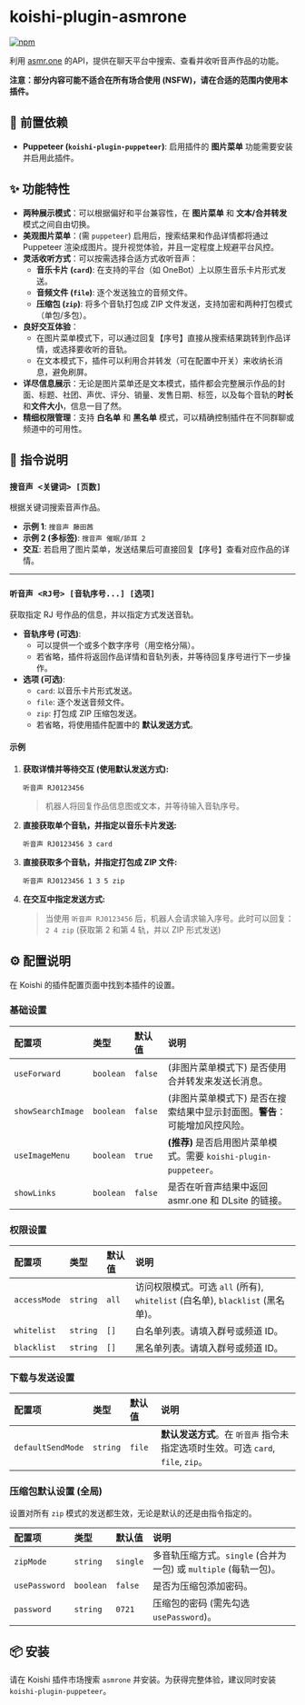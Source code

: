 # koishi-plugin-asmrone

[![npm](https://img.shields.io/npm/v/koishi-plugin-asmrone?style=flat-square)](https://www.npmjs.com/package/koishi-plugin-asmrone)

利用 [asmr.one](https://asmr.one) 的API，提供在聊天平台中搜索、查看并收听音声作品的功能。

**注意：部分内容可能不适合在所有场合使用 (NSFW)，请在合适的范围内使用本插件。**

## 🧩 前置依赖

- **Puppeteer (`koishi-plugin-puppeteer`)**: 启用插件的 **图片菜单** 功能需要安装并启用此插件。

## ✨ 功能特性

- **两种展示模式**：可以根据偏好和平台兼容性，在 **图片菜单** 和 **文本/合并转发** 模式之间自由切换。
- **美观图片菜单**：(需 `puppeteer`) 启用后，搜索结果和作品详情都将通过 Puppeteer 渲染成图片。提升视觉体验，并且一定程度上规避平台风控。
- **灵活收听方式**：可以按需选择合适方式收听音声：
    - **音乐卡片 (`card`)**: 在支持的平台（如 OneBot）上以原生音乐卡片形式发送。
    - **音频文件 (`file`)**: 逐个发送独立的音频文件。
    - **压缩包 (`zip`)**: 将多个音轨打包成 ZIP 文件发送，支持加密和两种打包模式（单包/多包）。
- **良好交互体验**：
    - 在图片菜单模式下，可以通过回复【序号】直接从搜索结果跳转到作品详情，或选择要收听的音轨。
    - 在文本模式下，插件可以利用合并转发（可在配置中开关）来收纳长消息，避免刷屏。
- **详尽信息展示**：无论是图片菜单还是文本模式，插件都会完整展示作品的封面、标题、社团、声优、评分、销量、发售日期、标签，以及每个音轨的**时长**和**文件大小**，信息一目了然。
- **精细权限管理**：支持 **白名单** 和 **黑名单** 模式，可以精确控制插件在不同群聊或频道中的可用性。

## 📖 指令说明

### `搜音声 <关键词> [页数]`

根据关键词搜索音声作品。

- **示例 1**: `搜音声 藤田茜`
- **示例 2 (多标签)**: `搜音声 催眠/舔耳 2`
- **交互**: 若启用了图片菜单，发送结果后可直接回复【序号】查看对应作品的详情。

---

### `听音声 <RJ号> [音轨序号...] [选项]`

获取指定 RJ 号作品的信息，并以指定方式发送音轨。

- **音轨序号 (可选)**:
  - 可以提供一个或多个数字序号（用空格分隔）。
  - 若省略，插件将返回作品详情和音轨列表，并等待回复序号进行下一步操作。
- **选项 (可选)**:
  - `card`: 以音乐卡片形式发送。
  - `file`: 逐个发送音频文件。
  - `zip`: 打包成 ZIP 压缩包发送。
  - 若省略，将使用插件配置中的 **默认发送方式**。

#### 示例

1.  **获取详情并等待交互 (使用默认发送方式):**
    ```
    听音声 RJ0123456
    ```
    > 机器人将回复作品信息图或文本，并等待输入音轨序号。

2.  **直接获取单个音轨，并指定以音乐卡片发送:**
    ```
    听音声 RJ0123456 3 card
    ```

3.  **直接获取多个音轨，并指定打包成 ZIP 文件:**
    ```
    听音声 RJ0123456 1 3 5 zip
    ```

4.  **在交互中指定发送方式:**
    > 当使用 `听音声 RJ0123456` 后，机器人会请求输入序号。此时可以回复：
    > `2 4 zip` (获取第 2 和第 4 轨，并以 ZIP 形式发送)

## ⚙️ 配置说明

在 Koishi 的插件配置页面中找到本插件的设置。

### 基础设置

| 配置项 | 类型 | 默认值 | 说明 |
| :--- | :--- | :--- | :--- |
| `useForward` | `boolean` | `false` | (非图片菜单模式下) 是否使用合并转发来发送长消息。 |
| `showSearchImage` | `boolean` | `false` | (非图片菜单模式下) 是否在搜索结果中显示封面图。**警告**：可能增加风控风险。 |
| `useImageMenu` | `boolean` | `true` | **(推荐)** 是否启用图片菜单模式。需要 `koishi-plugin-puppeteer`。 |
| `showLinks` | `boolean` | `false` | 是否在听音声结果中返回 asmr.one 和 DLsite 的链接。 |

### 权限设置

| 配置项 | 类型 | 默认值 | 说明 |
| :--- | :--- | :--- | :--- |
| `accessMode` | `string` | `all` | 访问权限模式。可选 `all` (所有), `whitelist` (白名单), `blacklist` (黑名单)。 |
| `whitelist` | `string` | `[]` | 白名单列表。请填入群号或频道 ID。 |
| `blacklist` | `string` | `[]` | 黑名单列表。请填入群号或频道 ID。 |

### 下载与发送设置

| 配置项 | 类型 | 默认值 | 说明 |
| :--- | :--- | :--- | :--- |
| `defaultSendMode` | `string` | `file` | **默认发送方式**。在 `听音声` 指令未指定选项时生效。可选 `card`, `file`, `zip`。 |

### 压缩包默认设置 (全局)

设置对所有 `zip` 模式的发送都生效，无论是默认的还是由指令指定的。

| 配置项 | 类型 | 默认值 | 说明 |
| :--- | :--- | :--- | :--- |
| `zipMode` | `string` | `single` | 多音轨压缩方式。`single` (合并为一包) 或 `multiple` (每轨一包)。 |
| `usePassword` | `boolean` | `false` | 是否为压缩包添加密码。 |
| `password` | `string` | `0721` | 压缩包的密码 (需先勾选 `usePassword`)。 |

## 📦 安装

请在 Koishi 插件市场搜索 `asmrone` 并安装。为获得完整体验，建议同时安装 `koishi-plugin-puppeteer`。